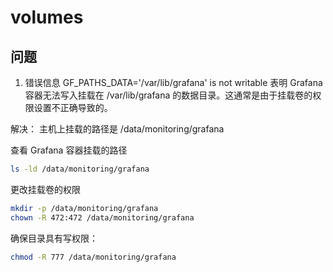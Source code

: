 # volumes

## 问题

1. 错误信息 GF_PATHS_DATA='/var/lib/grafana' is not writable 表明 Grafana 容器无法写入挂载在 /var/lib/grafana 的数据目录。这通常是由于挂载卷的权限设置不正确导致的。

解决： 主机上挂载的路径是 /data/monitoring/grafana

查看 Grafana 容器挂载的路径

```sh
ls -ld /data/monitoring/grafana
```

更改挂载卷的权限
```sh
mkdir -p /data/monitoring/grafana
chown -R 472:472 /data/monitoring/grafana
```

确保目录具有写权限：

```sh
chmod -R 777 /data/monitoring/grafana
```

